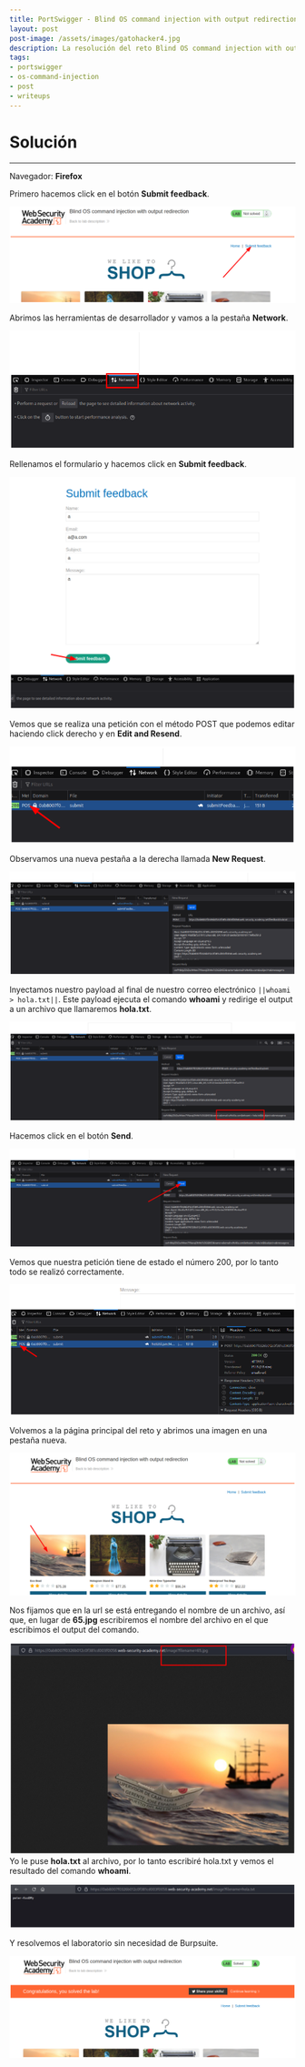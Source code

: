 ```yaml
---
title: PortSwigger - Blind OS command injection with output redirection.
layout: post
post-image: /assets/images/gatohacker4.jpg 
description: La resolución del reto Blind OS command injection with output redirection.
tags:
- portswigger
- os-command-injection
- post
- writeups
---
```

# Solución
---

Navegador: **Firefox**

Primero hacemos click en el botón **Submit feedback**.

![](/assets/images/images-portswigger-osci/lab3-1.png)

Abrimos las herramientas de desarrollador y vamos a la pestaña **Network**.

![](/assets/images/images-portswigger-osci/lab3-2.png)

Rellenamos el formulario y hacemos click en **Submit feedback**.

![](/assets/images/images-portswigger-osci/lab3-3.png)

Vemos que se realiza una petición con el método POST que podemos editar haciendo click derecho y en **Edit and Resend**.

![](/assets/images/images-portswigger-osci/lab3-4.png)

Observamos una nueva pestaña a la derecha llamada **New Request**.

![](/assets/images/images-portswigger-osci/lab3-5.png)

Inyectamos nuestro payload al final de nuestro correo electrónico `||whoami > hola.txt||`. Este payload ejecuta el comando **whoami** y redirige el output a un archivo que llamaremos **hola.txt**.

![](/assets/images/images-portswigger-osci/lab3-6.png)

Hacemos click en el botón **Send**.

![](/assets/images/images-portswigger-osci/lab3-7.png)

Vemos que nuestra petición tiene de estado el número 200, por lo tanto todo se realizó correctamente.

![](/assets/images/images-portswigger-osci/lab3-8.png)

Volvemos a la página principal del reto y abrimos una imagen en una pestaña nueva.

![](/assets/images/images-portswigger-osci/lab3-9.png)

Nos fijamos que en la url se está entregando el nombre de un archivo, así que, en lugar de **65.jpg** escribiremos el nombre del archivo en el que escribimos el output del comando.

![](/assets/images/images-portswigger-osci/lab3-10.png)
Yo le puse **hola.txt** al archivo, por lo tanto escribiré hola.txt y vemos el resultado del comando **whoami**.

![](/assets/images/images-portswigger-osci/lab3-11.png)

Y resolvemos el laboratorio sin necesidad de Burpsuite.

![](/assets/images/images-portswigger-osci/lab3-12.png)


